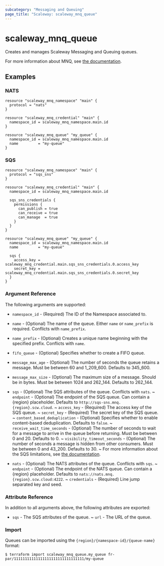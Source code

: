 ```yaml
---
subcategory: "Messaging and Queuing"
page_title: "Scaleway: scaleway_mnq_queue"
---
```


# scaleway_mnq_queue

Creates and manages Scaleway Messaging and Queuing queues.

For more information about MNQ, see [the documentation](https://www.scaleway.com/en/developers/api/messaging-and-queuing/).

## Examples

### NATS

```hcl
resource "scaleway_mnq_namespace" "main" {
  protocol = "nats"
}

resource "scaleway_mnq_credential" "main" {
  namespace_id = scaleway_mnq_namespace.main.id
}

resource "scaleway_mnq_queue" "my_queue" {
  namespace_id = scaleway_mnq_namespace.main.id
  name         = "my-queue"
}
```

### SQS

```hcl
resource "scaleway_mnq_namespace" "main" {
  protocol = "sqs_sns"
}

resource "scaleway_mnq_credential" "main" {
  namespace_id = scaleway_mnq_namespace.main.id

  sqs_sns_credentials {
    permissions {
      can_publish = true
      can_receive = true
      can_manage  = true
    }
  }
}

resource "scaleway_mnq_queue" "my_queue" {
  namespace_id = scaleway_mnq_namespace.main.id
  name         = "my-queue"

  sqs {
    access_key = scaleway_mnq_credential.main.sqs_sns_credentials.0.access_key
    secret_key = scaleway_mnq_credential.main.sqs_sns_credentials.0.secret_key
  }
}
```

### Argument Reference

The following arguments are supported:

* `namespace_id` - (Required) The ID of the Namespace associated to.

* `name` - (Optional) The name of the queue. Either `name` or `name_prefix` is required. Conflicts with `name_prefix`.

* `name_prefix` - (Optional) Creates a unique name beginning with the specified prefix. Conflicts with `name`.

* `fifo_queue` - (Optional) Specifies whether to create a FIFO queue.

* `message_max_age` - (Optional) The number of seconds the queue retains a message. Must be between 60 and 1_209_600. Defaults to 345_600.

* `message_max_size` - (Optional) The maximum size of a message. Should be in bytes. Must be between 1024 and 262_144. Defaults to 262_144.

* `sqs` - (Optional) The SQS attributes of the queue. Conflicts with `nats`.
  ~ `endpoint` - (Optional) The endpoint of the SQS queue. Can contain a {region} placeholder. Defaults to `http://sqs-sns.mnq.{region}.scw.cloud`.
  ~ `access_key` - (Required) The access key of the SQS queue.
  ~ `secret_key` - (Required) The secret key of the SQS queue.
  ~ `content_based_deduplication` - (Optional) Specifies whether to enable content-based deduplication. Defaults to `false`.
  ~ `receive_wait_time_seconds` - (Optional) The number of seconds to wait for a message to arrive in the queue before returning. Must be between 0 and 20. Defaults to 0.
  ~ `visibility_timeout_seconds` - (Optional) The number of seconds a message is hidden from other consumers. Must be between 0 and 43_200. Defaults to 30.
  ~ For more information about the SQS limitations, see [the documentation](https://www.scaleway.com/en/developers/api/messaging-and-queuing/#technical-limitations).

* `nats` - (Optional) The NATS attributes of the queue. Conflicts with `sqs`.
  ~ `endpoint` - (Optional) The endpoint of the NATS queue. Can contain a {region} placeholder. Defaults to `nats://nats.mnq.{region}.scw.cloud:4222`.
  ~ `credentials` - (Required) Line jump separated key and seed.


### Attribute Reference

In addition to all arguments above, the following attributes are exported:

* `sqs` - The SQS attributes of the queue.
  ~ `url` - The URL of the queue.

### Import

Queues can be imported using the `{region}/{namespace-id}/{queue-name}` format:

```shell
$ terraform import scaleway_mnq_queue.my_queue fr-par/11111111111111111111111111111111/my-queue
```
